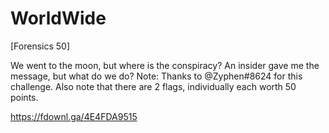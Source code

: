 # WorldWide
[Forensics 50]

We went to the moon, but where is the conspiracy? An insider gave me the message, but what do we do? Note: Thanks to @Zyphen#8624 for this challenge. Also note that there are 2 flags, individually each worth 50 points.

<https://fdownl.ga/4E4FDA9515>

